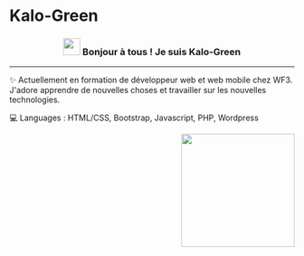 ﻿# Kalo-Green
 <!-- Heading -->
<h3 align="center"><img src = "https://raw.githubusercontent.com/MartinHeinz/MartinHeinz/master/wave.gif" width = 30px> Bonjour à tous ! Je  suis Kalo-Green</h3>

 <!-- About section -->

---
✨ Actuellement en formation de développeur web et web mobile chez WF3.  J'adore apprendre de nouvelles choses et travailler sur les nouvelles technologies.

💻 Languages : HTML/CSS, Bootstrap, Javascript, PHP, Wordpress

<img align='right' src='https://media.giphy.com/media/bcKmIWkUMCjVm/giphy.gif' width='200"'>
